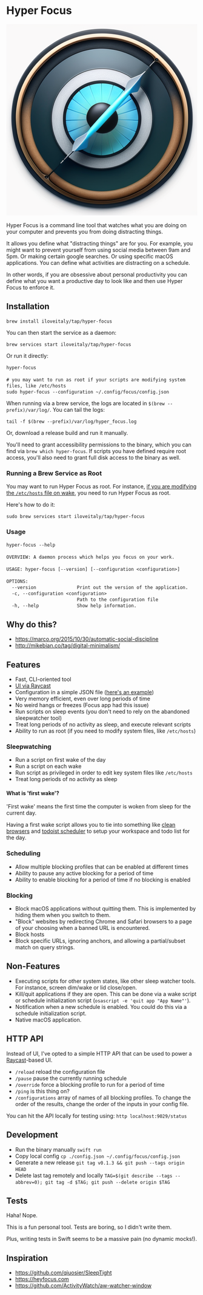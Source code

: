 # Hyper Focus

![Logo](icon.png)

Hyper Focus is a command line tool that watches what you are doing on your computer and prevents you from doing distracting things.

It allows you define what "distracting things" are for you. For example, you might want to prevent yourself from using social media between 9am and 5pm. Or making certain google searches. Or using specific macOS applications. You can define what activities are distracting on a schedule.

In other words, if you are obsessive about personal productivity you can define what you want a productive day to look like and then use Hyper Focus to enforce it.

## Installation

```shell
brew install iloveitaly/tap/hyper-focus
```

You can then start the service as a daemon:

```shell
brew services start iloveitaly/tap/hyper-focus
```

Or run it directly:

```shell
hyper-focus

# you may want to run as root if your scripts are modifying system files, like /etc/hosts
sudo hyper-focus --configuration ~/.config/focus/config.json
```

When running via a brew service, the logs are located in `$(brew --prefix)/var/log/`. You can tail the logs:

```shell
tail -f $(brew --prefix)/var/log/hyper_focus.log
```

Or, download a release build and run it manually.

You'll need to grant accessibility permissions to the binary, which you can find via `brew which hyper-focus`. If scripts you have defined require root access, you'll also need to grant full disk access to the binary as well.

### Running a Brew Service as Root

You may want to run Hyper Focus as root. For instance, [if you are modifying the `/etc/hosts` file on wake](https://github.com/iloveitaly/dotfiles/blob/7209676edb8417436bf9e56f1137a0b23bfadf76/.config/focus/wake.sh#L23),
you need to run Hyper Focus as root.

Here's how to do it:

```shell
sudo brew services start iloveitaly/tap/hyper-focus
```

<!--
Couple notes:

- Notification language when starting the process via brew is confusing

- Start the non-root service using `brew services start hyper-focus`
- Copy the existing plist `cat ~/Library/LaunchAgents/homebrew.mxcl.hyper-focus.plist | pbcopy`
- Stop the non-root service `brew services stop hyper-focus`
- Create the root service `sudo sh -c "pbpaste > /Library/LaunchDaemons/homebrew.mxcl.hyper-focus.plist"`
- Start the process as root `sudo launchctl load -w /Library/LaunchDaemons/homebrew.mxcl.hyper-focus.plist`

Here's a script:

```shell
brew services start hyper-focus
cat ~/Library/LaunchAgents/homebrew.mxcl.hyper-focus.plist | pbcopy
brew services stop hyper-focus

sudo sh -c "pbpaste > /Library/LaunchDaemons/homebrew.mxcl.hyper-focus.plist"
sudo launchctl load -w /Library/LaunchDaemons/homebrew.mxcl.hyper-focus.plist
```

To unload

```shell
sudo launchctl unload /Library/LaunchDaemons/homebrew.mxcl.hyper-focus.plist
```
-->

<!--
(TODO: still need to ensure that this works on restart, since it seems to do the same operation as `sudo brew services ...`)
(TODO: note about permissions, needing to remove logfiles, when switching between non-root and root)
TODO add something about the full disk permissions and accessibility permissions
(TODO I think we can remove this when https://github.com/Homebrew/homebrew-services/issues/554 is resolved)
-->

### Usage

```shell
hyper-focus --help

OVERVIEW: A daemon process which helps you focus on your work.

USAGE: hyper-focus [--version] [--configuration <configuration>]

OPTIONS:
  --version               Print out the version of the application.
  -c, --configuration <configuration>
                          Path to the configuration file
  -h, --help              Show help information.
```

## Why do this?

- https://marco.org/2015/10/30/automatic-social-discipline
- http://mikebian.co/tag/digital-minimalism/

## Features

- Fast, CLI-oriented tool
- [UI via Raycast](https://www.raycast.com/iloveitaly/hyper-focus)
- Configuration in a simple JSON file ([here's an example](https://github.com/iloveitaly/dotfiles/blob/master/.config/focus/config.json))
- Very memory efficient, even over long periods of time
- No weird hangs or freezes (Focus app had this issue)
- Run scripts on sleep events (you don't need to rely on the abandoned sleepwatcher tool)
- Treat long periods of no activity as sleep, and execute relevant scripts
- Ability to run as root (if you need to modify system files, like `/etc/hosts`)

### Sleepwatching

- Run a script on first wake of the day
- Run a script on each wake
- Run script as privileged in order to edit key system files like `/etc/hosts`
- Treat long periods of no activity as sleep

#### What is 'first wake'?

'First wake' means the first time the computer is woken from sleep for the current day.

Having a first wake script allows you to tie into something like [clean browsers](https://github.com/iloveitaly/clean-browser) and [todoist scheduler](https://github.com/iloveitaly/todoist-scheduler) to setup your workspace and todo list for the day.

### Scheduling

- Allow multiple blocking profiles that can be enabled at different times
- Ability to pause any active blocking for a period of time
- Ability to enable blocking for a period of time if no blocking is enabled

### Blocking

- Block macOS applications without quitting them. This is implemented by hiding them when you switch to them.
- "Block" websites by redirecting Chrome and Safari browsers to a page of your choosing when a banned URL is encountered.
- Block hosts
- Block specific URLs, ignoring anchors, and allowing a partial/subset match on query strings.

## Non-Features

- Executing scripts for other system states, like other sleep watcher tools. For instance, screen dim/wake or lid close/open.
- Kill/quit applications if they are open. This can be done via a wake script or schedule initialization script (`osascript -e 'quit app "App Name"'`).
- Notification when a new schedule is enabled. You could do this via a schedule initialization script.
- Native macOS application.

## HTTP API

Instead of UI, I've opted to a simple HTTP API that can be used to power a [Raycast](https://www.raycast.com/iloveitaly/hyper-focus)-based UI.

- `/reload` reload the configuration file
- `/pause` pause the currently running schedule
- `/override` force a blocking profile to run for a period of time
- `/ping` is this thing on?
- `/configurations` array of names of all blocking profiles. To change the order of the results, change the order of the inputs in your config file.

You can hit the API locally for testing using: `http localhost:9029/status`

## Development

- Run the binary manually `swift run`
- Copy local config `cp ./config.json ~/.config/focus/config.json`
- Generate a new release `git tag v0.1.3 && git push --tags origin HEAD`
- Delete last tag remotely and locally `TAG=$(git describe --tags --abbrev=0); git tag -d $TAG; git push --delete origin $TAG`

## Tests

Haha! Nope.

This is a fun personal tool. Tests are boring, so I didn't write them.

Plus, writing tests in Swift seems to be a massive pain (no dynamic mocks!).

## Inspiration

- https://github.com/qiuosier/SleepTight
- https://heyfocus.com
- https://github.com/ActivityWatch/aw-watcher-window
